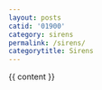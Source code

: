 ```yaml
---
layout: posts
catid: '01900'
category: sirens
permalink: /sirens/
categorytitle: Sirens
---
```


{{ content }}